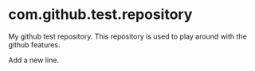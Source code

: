 com.github.test.repository
==========================

My github test repository. This repository is used to play around with the github features.

Add a new line.